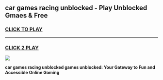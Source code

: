 
## car games racing unblocked - Play Unblocked Gmaes & Free
<h3>
<a href="https://news.freeplayer.one?title=car_games_racing_unblocked&ref=23F">CLICK TO PLAY</a></h3>
<hr>

<h3>
<a href="https://news.freeplayer.one?title=car_games_racing_unblocked&ref=23F">CLICK 2 PLAY</a>
  
</h3>

<a href="https://news.freeplayer.one?title=car_games_racing_unblocked&ref=23F/"><img src="https://clearcache.store/games.png"></a>


**car games racing unblocked games unblocked: Your Gateway to Fun and Accessible Online Gaming**
